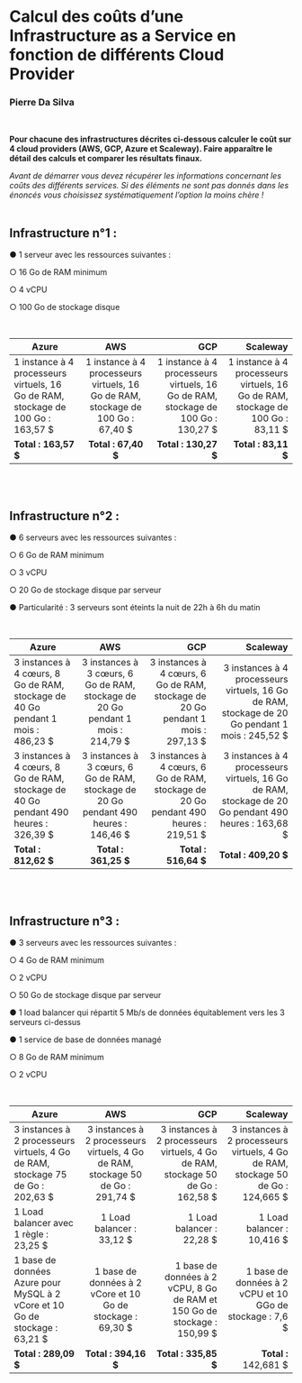 # Calcul des coûts d’une Infrastructure as a Service en fonction de différents Cloud Provider
### Pierre Da Silva

<br>

**Pour chacune des infrastructures décrites ci-dessous calculer le coût sur 4 cloud providers (AWS, GCP, Azure et Scaleway). Faire apparaître le détail des calculs et comparer les résultats finaux.**

*Avant de démarrer vous devez récupérer les informations concernant les coûts des différents services. Si des éléments ne sont pas donnés dans les énoncés vous choisissez systématiquement l’option la moins chère !*
<br>
<br>


## Infrastructure n°1 :

● 1 serveur avec les ressources suivantes :

○ 16 Go de RAM minimum

○ 4 vCPU

○ 100 Go de stockage disque

<br>

| Azure | AWS | GCP | Scaleway|
| ------------- |:-------------:| -------:| -------:|
| 1 instance à 4 processeurs virtuels, 16 Go de RAM, stockage de 100 Go : 163,57 $ | 1 instance à 4 processeurs virtuels, 16 Go de RAM, stockage de 100 Go : 67,40 $ | 1 instance à 4 processeurs virtuels, 16 Go de RAM, stockage de 100 Go : 130,27 $ | 1 instance à 4 processeurs virtuels, 16 Go de RAM, stockage de 100 Go : 83,11 $ |
| **Total : 163,57 $** | **Total : 67,40 $** | **Total : 130,27 $** | **Total : 83,11 $** |

<br>
<br>

## Infrastructure n°2 :

● 6 serveurs avec les ressources suivantes :

○ 6 Go de RAM minimum

○ 3 vCPU

○ 20 Go de stockage disque par serveur

● Particularité : 3 serveurs sont éteints la nuit de 22h à 6h du matin

<br>

| Azure | AWS | GCP | Scaleway|
| ------------- |:-------------:| -------:| -------:|
| 3 instances à 4 cœurs, 8 Go de RAM, stockage de 40 Go pendant 1 mois : 486,23 $ | 3 instances à 3 cœurs, 6 Go de RAM, stockage de 20 Go pendant 1 mois : 214,79 $ | 3 instances à 4 cœurs, 6 Go de RAM, stockage de 20 Go pendant 1 mois : 297,13 $ | 3 instances à 4 processeurs virtuels, 16 Go de RAM, stockage de 20 Go pendant 1 mois : 245,52  $ |
|3 instances à 4 cœurs, 8 Go de RAM, stockage de 40 Go pendant 490 heures : 326,39 $ | 3 instances à 3 cœurs, 6 Go de RAM, stockage de 20 Go pendant 490 heures : 146,46 $ | 3 instances à 4 cœurs, 6 Go de RAM, stockage de 20 Go pendant 490 heures : 219,51 $ | 3 instances à 4 processeurs virtuels, 16 Go de RAM, stockage de 20 Go pendant 490 heures : 163,68  $
| **Total : 812,62 $** | **Total : 361,25 $** | **Total : 516,64 $** | **Total : 409,20 $** |

<br>
<br>

## Infrastructure n°3 :

● 3 serveurs avec les ressources suivantes :

○ 4 Go de RAM minimum

○ 2 vCPU

○ 50 Go de stockage disque par serveur

● 1 load balancer qui répartit 5 Mb/s de données équitablement vers les 3 serveurs ci-dessus

● 1 service de base de données managé

○ 8 Go de RAM minimum

○ 2 vCPU

<br>

| Azure | AWS | GCP | Scaleway|
| ------------- |:-------------:| -------:| -------:|
| 3 instances à 2 processeurs virtuels, 4 Go de RAM, stockage 75 de Go : 202,63 $ | 3 instances à 2 processeurs virtuels, 4 Go de RAM, stockage 50 de Go : 291,74 $ | 3 instances à 2 processeurs virtuels, 4 Go de RAM, stockage 50 de Go : 162,58 $ | 3 instances à 2 processeurs virtuels, 4 Go de RAM, stockage 50 de Go : 124,665 $ |
| 1 Load balancer avec 1 règle : 23,25 $ | 1 Load balancer : 33,12 $ | 1 Load balancer : 22,28 $ | 1 Load balancer : 10,416 $ |
| 1 base de données Azure pour MySQL à 2 vCore et 10 Go de stockage : 63,21 $ | 1 base de données à 2 vCore et 10 Go de stockage : 69,30 $ |    1 base de données à 2 vCPU, 8 Go de RAM et 150 Go de stockage : 150,99 $ | 1 base de données à 2 vCPU et 10 GGo de stockage : 7,6 $ |
| **Total : 289,09 $** | **Total : 394,16 $** |   **Total : 335,85 $** | **Total :** 142,681 $ |
